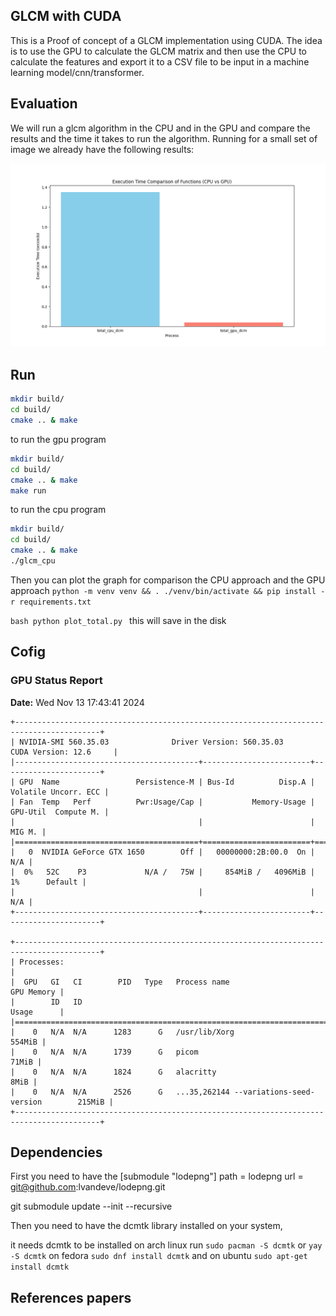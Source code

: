 ## GLCM with CUDA

This is a Proof of concept of a GLCM implementation using CUDA.
The idea is to use the GPU to calculate the GLCM matrix and then use the CPU to calculate the features and export it to a
CSV file to be input in a machine learning model/cnn/transformer.

## Evaluation
We will run a glcm algorithm in the CPU and in the GPU and compare the results and the time it takes to run the algorithm.
Running for a small set of image we already have the following results:

![Time GPU vs CPU](./total_time_comparison.png)


## Run
```bash
mkdir build/
cd build/
cmake .. & make
```
to run the gpu program 
```bash
mkdir build/
cd build/
cmake .. & make
make run
```

to run the cpu program
```bash
mkdir build/
cd build/
cmake .. & make 
./glcm_cpu
```

Then you can plot the graph for comparison the CPU approach and the GPU approach
`python -m venv venv && . ./venv/bin/activate && pip install -r requirements.txt`

```bash python plot_total.py ```
this will save in the disk

## Cofig

### GPU Status Report
**Date:** Wed Nov 13 17:43:41 2024

```plaintext
+-----------------------------------------------------------------------------------------+
| NVIDIA-SMI 560.35.03              Driver Version: 560.35.03      CUDA Version: 12.6     |
|-----------------------------------------+------------------------+----------------------+
| GPU  Name                 Persistence-M | Bus-Id          Disp.A | Volatile Uncorr. ECC |
| Fan  Temp   Perf          Pwr:Usage/Cap |           Memory-Usage | GPU-Util  Compute M. |
|                                         |                        |               MIG M. |
|=========================================+========================+======================|
|   0  NVIDIA GeForce GTX 1650        Off |   00000000:2B:00.0  On |                  N/A |
|  0%   52C    P3             N/A /   75W |     854MiB /   4096MiB |      1%      Default |
|                                         |                        |                  N/A |
+-----------------------------------------+------------------------+----------------------+

+-----------------------------------------------------------------------------------------+
| Processes:                                                                              |
|  GPU   GI   CI        PID   Type   Process name                              GPU Memory |
|        ID   ID                                                               Usage      |
|=========================================================================================|
|    0   N/A  N/A      1283      G   /usr/lib/Xorg                                 554MiB |
|    0   N/A  N/A      1739      G   picom                                          71MiB |
|    0   N/A  N/A      1824      G   alacritty                                       8MiB |
|    0   N/A  N/A      2526      G   ...35,262144 --variations-seed-version        215MiB |
+-----------------------------------------------------------------------------------------+
```
## Dependencies 

First you need to have the 
[submodule "lodepng"]
	path = lodepng
	url = git@github.com:lvandeve/lodepng.git

git submodule update --init --recursive

Then you need to have the dcmtk library installed on your system,

it needs dcmtk to be installed on 
arch linux run  ```sudo pacman -S dcmtk``` or ```yay -S dcmtk```
on fedora ```sudo dnf install dcmtk```
and on ubuntu ```sudo apt-get install dcmtk```


## References papers

